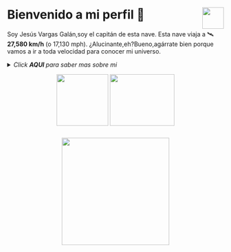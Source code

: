 # Bienvenido a mi perfil <img align="right" src="https://media.giphy.com/media/LmNwrBhejkK9EFP504/giphy.gif" width="50" height="50" />🚀

Soy Jesús Vargas Galán,soy el capitán de esta nave. Esta nave viaja a 🛰️  __27,580 km/h__ (o 17,130 mph). ¿Alucinante,eh?Bueno,agárrate bien porque vamos a ir a toda velocidad para conocer mi universo.
  
<details>
  <summary><i> Click <b> AQUI </b> para saber mas sobre mi </i>
<p align="center">  
  <img align="middle" src="https://media.giphy.com/media/26uf9QPzzlKPvQG5O/giphy.gif" width="120" height="120" />
  <img align="middle" src="https://media.giphy.com/media/USt6UttIL6e8hsK5Q7/giphy.gif" width="150" height="120" /> 
</p> </summary>  




<p align="center">
  <img align="right" src="https://media.giphy.com/media/j2NDJZct5aXPzQItQ9/giphy.gif" width="300" height="300" />
</p>


- 🔭 Actualmente estoy aprendiendo web en un curso impartido por E.O.I
- ✨ Género : Hombre
- 🛸 Estudios: I.E.S Campanilla
- 🎼 Hobbies: Música , amigos y videojuegos
![Jesus's github stats](https://github-readme-stats.vercel.app/api?username=jesusvargasgalan&show_icons=true&hide_border=true)

Aquí se acaba el viaje a través de mi universo, si quieres contactar conmigo hazlo a través de Linkedin ---><a href="https://www.linkedin.com/in/jesus-vargas-galan-405516158/">
  <img align="right" alt="LinkedIn" width="30px" src="https://cdn.jsdelivr.net/npm/simple-icons@3.1.0/icons/linkedin.svg" />
</a>


</details>

<p align="center">
<img align="middle" src="https://media.giphy.com/media/26AHqZycSplGWWPAI/giphy.gif" width="250" height="250" />
</p>


